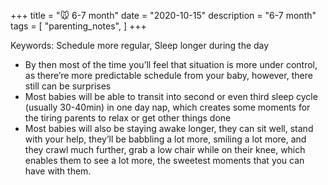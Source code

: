 +++
title = "🐭 6-7 month"
date = "2020-10-15"
description = "6-7 month"
tags = [
    "parenting_notes",
]
+++

Keywords: Schedule more regular, Sleep longer during the day

* By then most of the time you’ll feel that situation is more under control, as there’re more predictable schedule from your baby, however, there still can be surprises
* Most babies will be able to transit into second or even third sleep cycle (usually 30-40min) in one day nap, which creates some moments for the tiring parents to relax or get other things done
* Most babies will also be staying awake longer, they can sit well, stand with your help, they’ll be babbling a lot more, smiling a lot more, and they crawl much further, grab a low chair while on their knee, which enables them to see a lot more, the sweetest moments that you can have with them.
